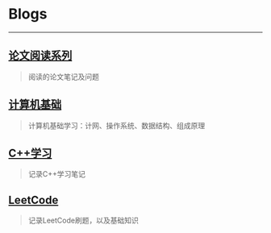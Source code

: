 # Blogs

****

## [论文阅读系列](blogs\PaperRead\PaperRead.md)

> 阅读的论文笔记及问题

## [计算机基础](blogs\ComputerBasis\index.md)

>计算机基础学习：计网、操作系统、数据结构、组成原理

## [C++学习](blogs/CPlusPrimer/README.md)

> 记录C++学习笔记

## [LeetCode](blogs\Leetcode\README.md)

> 记录LeetCode刷题，以及基础知识
